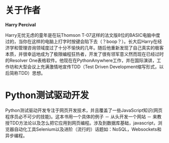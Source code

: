 # 关于作者
**Harry Percival**

Harry无忧无虑的童年是在玩Thomson T-07这样的法文版8位的BASIC电脑中度过的，当你在这样的电脑上打字时按键会陷下去（？boop？）。长大后Harry在经济学和管理咨询领域度过了十分不愉快的几年。随后他重新发现了自己真实的极客本质，并很幸运地成为了极限编程狂热者，开发了很有领军意义然而现在已经过时的Resolver One表格软件。他现在在PythonAnywhere工作，并在国际演讲，工作坊和大型会议上充满激情地宣传TDD（Test Driven Development缩写形式，以后简称TDD）思想。


# Python测试驱动开发
Python测试驱动开发专注于网页开发技术，并且覆盖了一些JavaScript知识(网页程序员必不可少的技能)。这本书用一个具体的例子 － 从头开发一个网站 － 来教授TDD方法论以及怎么把它应用到网页编程。涉及到数据库基础，javascript，浏览器自动化工具Selenium以及进阶（流行的）话题如：NoSQL，Websockets和异步编程。